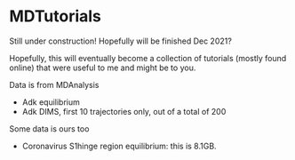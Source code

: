 # MDTutorials

Still under construction! Hopefully will be finished Dec 2021? 

Hopefully, this will eventually become a collection of tutorials (mostly found online) that were useful to me and might be to you. 

Data is from MDAnalysis
- Adk equilibrium
- Adk DIMS, first 10 trajectories only, out of a total of 200

Some data is ours too
- Coronavirus S1hinge region equilibrium: this is 8.1GB. 
